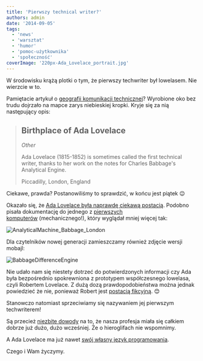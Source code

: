 ```yaml
---
title: 'Pierwszy technical writer?'
authors: admin
date: '2014-09-05'
tags:
  - 'news'
  - 'warsztat'
  - 'humor'
  - 'pomoc-użytkownika'
  - 'społeczność'
coverImage: '220px-Ada_Lovelace_portrait.jpg'
---
```


W środowisku krążą plotki o tym, że pierwszy techwriter był lowelasem. Nie
wierzcie w to.

<!--truncate-->

Pamiętacie artykuł o
[geografii komunikacji technicznej](../komunikacja-techniczna-geograficznie/index.md)?
Wyrobione oko bez trudu dojrzało na mapce zarys niebieskiej kropki. Kryje się za
nią następujący opis:

> ## Birthplace of Ada Lovelace
>
> _Other_
>
> Ada Lovelace (1815-1852) is sometimes called the first technical writer,
> thanks to her work on the notes for Charles Babbage's Analytical Engine.
>
> Piccadilly, London, England

Ciekawe, prawda? Postanowiliśmy to sprawdzić, w końcu jest piątek 😉

Okazało się, że
[Ada Lovelace była naprawdę ciekawą postacią](http://en.wikipedia.org/wiki/Ada_Lovelace).
Podobno pisała dokumentację do jednego z
[pierwszych komputerów](http://en.wikipedia.org/wiki/Analytical_Engine) (mechanicznego!),
który wyglądał mniej więcej tak:

![AnalyticalMachine_Babbage_London](images/AnalyticalMachine_Babbage_London.jpg)

Dla czytelników nowej generacji zamieszczamy również zdjęcie wersji mobajl:

![BabbageDifferenceEngine](images/BabbageDifferenceEngine.jpg)

Nie udało nam się niestety dotrzeć do potwierdzonych informacji czy Ada była
bezpośrednio spokrewniona z prototypem współczesnego lowelasa, czyli Robertem
Lovelace. Z dużą dozą prawdopodobieństwa można jednak powiedzieć że nie,
ponieważ Robert jest [postacią fikcyjną](http://en.wikipedia.org/wiki/Clarissa).
😊

Stanowczo natomiast sprzeciwiamy się nazywaniem jej pierwszym techwriterem!

Są przecież [niezbite dowody](../5-sredniowiecznych-jaktosow/index.md) na to, że
nasza profesja miała się całkiem dobrze już dużo, dużo wcześniej. Że o
hieroglifach nie wspomnimy.

A Ada Lovelace ma już nawet
[swój własny język programowania](<http://en.wikipedia.org/wiki/Ada_(programming_language)>).

Czego i Wam życzymy.
